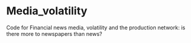 # Media_volatility
Code for Financial news media, volatility and the production network: is there more to newspapers than news? 
